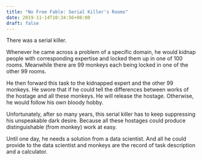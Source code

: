 ```yaml
---
title: "No Free Fable: Serial Killer's Rooms" 
date: 2019-11-14T10:34:56+08:00
draft: false
---
```


There was a serial killer. 

Whenever he came across a problem of a specific domain,  he would kidnap people with corresponding expertise and locked them up in one of 100 rooms. Meanwhile there are 99 monkeys each being locked in one of the other 99 rooms. 

He then forward this task to the kidnapped expert and the other 99 monkeys. He swore that if he could tell the differences between works of the hostage and all these monkeys. He will release the hostage. Otherwise, he would follow his own bloody hobby. 

Unfortunately, after so many years, this serial killer has to keep suppressing his unspeakable dark desire. Because all these hostages could produce distinguishable (from monkey) work at easy.

Until one day, he needs a solution from a data scientist. And all he could provide to the data scientist and monkeys are the record of task description and a calculator.